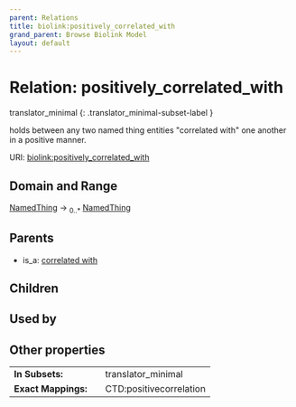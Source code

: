 ```yaml
---
parent: Relations
title: biolink:positively_correlated_with
grand_parent: Browse Biolink Model
layout: default
---
```


# Relation: positively_correlated_with

translator_minimal
{: .translator_minimal-subset-label }


holds between any two named thing entities "correlated with" one another in a positive manner.

URI: [biolink:positively_correlated_with](https://w3id.org/biolink/vocab/positively_correlated_with)

## Domain and Range

[NamedThing](NamedThing.md) ->  <sub>0..*</sub> [NamedThing](NamedThing.md)

## Parents

 *  is_a: [correlated with](correlated_with.md)

## Children


## Used by


## Other properties

|  |  |  |
| --- | --- | --- |
| **In Subsets:** | | translator_minimal |
| **Exact Mappings:** | | CTD:positivecorrelation |

